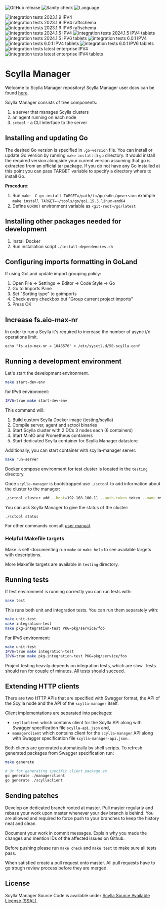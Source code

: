 ![GitHub release](https://img.shields.io/github/tag/scylladb/scylla-manager.svg?label=release)
![Sanity check](https://github.com/scylladb/scylla-manager/actions/workflows/sanity-checks.yml/badge.svg?branch=branch-3.3)
![Language](https://img.shields.io/badge/Language-Go-blue.svg)

![integration tests 2023.1.9 IPV4](https://github.com/scylladb/scylla-manager/actions/workflows/integration-tests-2023.1.9-IPV4.yaml/badge.svg?branch=branch-3.3)
![integration tests 2023.1.9 IPV4 raftschema](https://github.com/scylladb/scylla-manager/actions/workflows/integration-tests-2023.1.9-IPV4-raftschema.yaml/badge.svg?branch=branch-3.3)
![integration tests 2023.1.9 IPV6 raftschema](https://github.com/scylladb/scylla-manager/actions/workflows/integration-tests-2023.1.9-IPV6-raftschema.yaml/badge.svg?branch=branch-3.3)
![integration tests 2024.1.5 IPV4](https://github.com/scylladb/scylla-manager/actions/workflows/integration-tests-2024.1.5-IPV4.yaml/badge.svg?branch=branch-3.3)
![integration tests 2024.1.5 IPV4 tablets](https://github.com/scylladb/scylla-manager/actions/workflows/integration-tests-2024.1.5-IPV4-tablets.yaml/badge.svg?branch=branch-3.3)
![integration tests 2024.1.5 IPV6 tablets](https://github.com/scylladb/scylla-manager/actions/workflows/integration-tests-2024.1.5-IPV6-tablets.yaml/badge.svg?branch=branch-3.3)
![integration tests 6.0.1 IPV4](https://github.com/scylladb/scylla-manager/actions/workflows/integration-tests-6.0.1-IPV4.yaml/badge.svg?branch=branch-3.3)
![integration tests 6.0.1 IPV4 tablets](https://github.com/scylladb/scylla-manager/actions/workflows/integration-tests-6.0.1-IPV4-tablets.yaml/badge.svg?branch=branch-3.3)
![integration tests 6.0.1 IPV6 tablets](https://github.com/scylladb/scylla-manager/actions/workflows/integration-tests-6.0.1-IPV6-tablets.yaml/badge.svg?branch=branch-3.3)
![integration tests latest enterprise IPV4](https://github.com/scylladb/scylla-manager/actions/workflows/integration-tests-latest-enterprise-IPV4.yaml/badge.svg?branch=branch-3.3)
![integration tests latest enterprise IPV4 tablets](https://github.com/scylladb/scylla-manager/actions/workflows/integration-tests-latest-enterprise-IPV4-tablets.yaml/badge.svg?branch=branch-3.3)

# Scylla Manager

Welcome to Scylla Manager repository!
Scylla Manager user docs can be found [here](https://manager.docs.scylladb.com/stable/). 

Scylla Manager consists of tree components:

1. a server that manages Scylla clusters
1. an agent running on each node
1. `sctool` - a CLI interface to the server

## Installing and updating Go

The desired Go version is specified in `.go-version` file.
You can install or update Go version by running `make install` in `go` directory.
It would install the required version alongside your current version assuming that go is extracted from an official tar package.
If you do not have any Go installed at this point you can pass TARGET variable to specify a directory where to install Go. 

**Procedure**:

1. Run `make -C go install TARGET=/path/to/go/sdks/goversion` example `make install TARGET=~/tools/go/go1.15.5.linux-amd64`
1. Define `GOROOT` environment variable as `<git-root>/go/latest`

## Installing other packages needed for development

1. Install Docker
1. Run installation script `./install-dependencies.sh`

## Configuring imports formatting in GoLand

If using GoLand update import grouping policy:

1. Open File -> Settings -> Editor -> Code Style -> Go
1. Go to Imports Pane
1. Set "Sorting type" to goimports
1. Check every checkbox but "Group current project imports"
1. Press OK

## Increase fs.aio-max-nr

In order to run a Scylla it's required to increase the number of async i/o operations limit. 

```
echo "fs.aio-max-nr = 1048576" > /etc/sysctl.d/50-scylla.conf
```

## Running a development environment 

Let's start the development environment.

```bash
make start-dev-env
```

for IPv6 environment:
```bash
IPV6=true make start-dev-env
```

This command will:
1. Build custom Scylla Docker image (testing/scylla)
1. Compile server, agent and sctool binaries
1. Start Scylla cluster with 2 DCs 3 nodes each (6 containers)
1. Start MinIO and Prometheus containers
1. Start dedicated Scylla container for Scylla Manager datastore

Additionally, you can start container with scylla-manager server.
```bash
make run-server
```

Docker compose environment for test cluster is located in the `testing` directory.

Once `scylla-manager` is bootstrapped use `./sctool` to add information about the cluster to the manager:

```bash
./sctool cluster add --host=192.168.100.11 --auth-token token --name my-cluster 
```

You can ask Scylla Manager to give the status of the cluster:

```bash
./sctool status
```

For other commands consult [user manual](https://docs.scylladb.com/operating-scylla/manager/).

### Helpful Makefile targets

Make is self-documenting run `make` or `make help` to see available targets with descriptions. 

More Makefile targets are available in `testing` directory.

## Running tests

If test environment is running correctly you can run tests with:

```bash
make test
```

This runs both unit and integration tests. You can run them separately with:

```bash
make unit-test
make integration-test
make pkg-integration-test PKG=pkg/service/foo
```

For IPv6 environment:
```bash
make unit-test
IPV6=true make integration-test
IPV6=true make pkg-integration-test PKG=pkg/service/foo
```

Project testing heavily depends on integration tests, which are slow.
Tests should run for couple of minutes.
All tests should succeed.

## Extending HTTP clients

There are two HTTP APIs that are specified with Swagger format, the API of the Scylla node and the API of the `scylla-manager` itself.

Client implementations are separated into packages:

- `scyllaclient` which contains client for the Scylla API along with Swagger specification file `scylla-api.json` and,
- `managerclient` which contains client for the `scylla-manager` API along with Swagger specification file `scylla-manager-api.json`.

Both clients are generated automatically by shell scripts.
To refresh generated packages from Swagger specification run:

```bash
make generate

# Or for generating specific client package ex.
go generate ./managerclient
go generate ./scyllaclient
```

## Sending patches

Develop on dedicated branch rooted at master.
Pull master regularly and rebase your work upon master whenever your dev branch is behind.
You are allowed and required to force push to your branches to keep the history neat and clean.

Document your work in commit messages.
Explain why you made the changes and mention IDs of the affected issues on Github.

Before pushing please run `make check` and `make test` to make sure all tests pass.

When satisfied create a pull request onto master.
All pull requests have to go trough review process before they are merged.

## License

Scylla Manager Source Code is available under [Scylla Source Available License (SSAL)](https://www.scylladb.com/scylla-source-available-license/).
